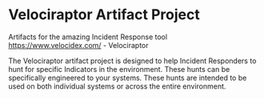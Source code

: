 # Velociraptor Artifact Project

Artifacts for the amazing Incident Response tool https://www.velocidex.com/ - Velociraptor

The Velociraptor artifact project is designed to help Incident Responders to hunt for specific Indicators in the environment. These hunts can be specifically engineered to your systems. These hunts are intended to be used on both individual systems or across the entire environment.
